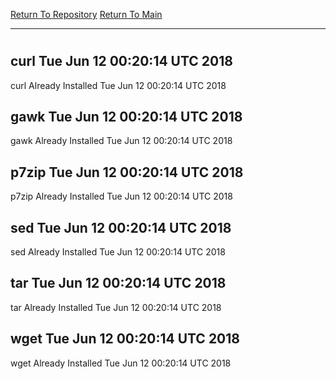 [Return To Repository](https://github.com/deathbybandaid/piholeparser/)
[Return To Main](https://github.com/deathbybandaid/piholeparser/blob/master/RecentRunLogs/Mainlog.md)
____________________________________
# 
## curl Tue Jun 12 00:20:14 UTC 2018
curl Already Installed Tue Jun 12 00:20:14 UTC 2018
## gawk Tue Jun 12 00:20:14 UTC 2018
gawk Already Installed Tue Jun 12 00:20:14 UTC 2018
## p7zip Tue Jun 12 00:20:14 UTC 2018
p7zip Already Installed Tue Jun 12 00:20:14 UTC 2018
## sed Tue Jun 12 00:20:14 UTC 2018
sed Already Installed Tue Jun 12 00:20:14 UTC 2018
## tar Tue Jun 12 00:20:14 UTC 2018
tar Already Installed Tue Jun 12 00:20:14 UTC 2018
## wget Tue Jun 12 00:20:14 UTC 2018
wget Already Installed Tue Jun 12 00:20:14 UTC 2018
